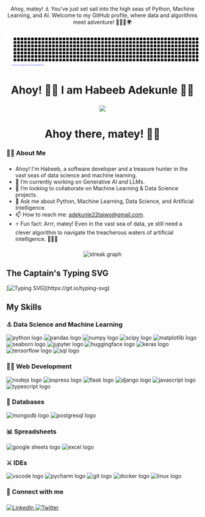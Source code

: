 <div align="center">
  <p>Ahoy, matey! ⚓ You've just set sail into the high seas of Python, Machine Learning, and AI. Welcome to my GitHub profile, where data and algorithms meet adventure! 🏴‍☠️🚀🌍</p>
</div>


![gitartwork](gitartwork.svg)

###

<div align="center">
  <h1>Ahoy! 🏴‍☠️ I am Habeeb Adekunle 🏴‍☠️</h1>
</div>

###

<div align="center">
  <img src="https://visitor-badge.laobi.icu/badge?page_id=your-username.your-username&" />
</div>

###

<h1 align="center">Ahoy there, matey! 🏴‍☠️</h1>

###

<h3 align="left">👩‍💻 About Me</h3>

###

<ul>
  <li>Ahoy! I'm Habeeb, a software developer and a treasure hunter in the vast seas of data science and machine learning.</li>
  <li>🔭 I’m currently working on Generative AI and LLMs.</li>
  <li>👯 I’m looking to collaborate on Machine Learning & Data Science projects.</li>
  <li>💬 Ask me about Python, Machine Learning, Data Science, and Artificial Intelligence.</li>
  <li>📫 How to reach me: <a href="mailto:adekunle22taiwo@gmail.com">adekunle22taiwo@gmail.com</a>.</li>
  <li>⚡ Fun fact: Arrr, matey! Even in the vast sea of data, ye still need a clever algorithm to navigate the treacherous waters of artificial intelligence. 🏴‍☠️🤖</li>
</ul>

###

<div align="center">
  <img src="https://streak-stats.demolab.com?user=your-username&locale=en&mode=daily&theme=dark&hide_border=false&border_radius=5&order=3" height="220" alt="streak graph" />
</div>

###

## The Captain's Typing SVG
[![Typing SVG](https://readme-typing-svg.herokuapp.com?color=%2336BCF7&lines=Welcome+to+my+GitHub+profile!;I+am+a+data+scientist+and+machine+learning+engineer!)](https://git.io/typing-svg)

## My Skills

### ⚓ Data Science and Machine Learning
<div align="left">
  <img src="https://cdn.jsdelivr.net/gh/devicons/devicon/icons/python/python-original.svg" height="40" alt="python logo" />
  <img src="https://cdn.jsdelivr.net/gh/devicons/devicon/icons/pandas/pandas-original.svg" height="40" alt="pandas logo" />
  <img src="https://cdn.jsdelivr.net/gh/devicons/devicon/icons/numpy/numpy-original.svg" height="40" alt="numpy logo" />
  <img src="https://cdn.jsdelivr.net/gh/devicons/devicon/icons/scipy/scipy-original.svg" height="40" alt="scipy logo" />
  <img src="https://cdn.jsdelivr.net/gh/devicons/devicon/icons/matplotlib/matplotlib-original.svg" height="40" alt="matplotlib logo" />
  <img src="https://cdn.jsdelivr.net/gh/devicons/devicon/icons/seaborn/seaborn-original.svg" height="40" alt="seaborn logo" />
  <img src="https://cdn.jsdelivr.net/gh/devicons/devicon/icons/jupyter/jupyter-original.svg" height="40" alt="jupyter logo" />
  <img src="https://cdn.jsdelivr.net/gh/devicons/devicon/icons/huggingface/huggingface-original.svg" height="40" alt="huggingface logo" />
  <img src="https://cdn.jsdelivr.net/gh/devicons/devicon/icons/keras/keras-original-wordmark.svg" height="40" alt="keras logo" />
  <img src="https://cdn.jsdelivr.net/gh/devicons/devicon/icons/tensorflow/tensorflow-original.svg" height="40" alt="tensorflow logo" />
  <img src="https://cdn.jsdelivr.net/gh/devicons/devicon/icons/sql/sql-original.svg" height="40" alt="sql logo" />
</div>

### 🏴‍☠️ Web Development
<div align="left">
  <img src="https://cdn.jsdelivr.net/gh/devicons/devicon/icons/nodejs/nodejs-original.svg" height="40" alt="nodejs logo" />
  <img src="https://cdn.jsdelivr.net/gh/devicons/devicon/icons/express/express-original.svg" height="40" alt="express logo" />
  <img src="https://cdn.jsdelivr.net/gh/devicons/devicon/icons/flask/flask-original.svg" height="40" alt="flask logo" />
  <img src="https://cdn.jsdelivr.net/gh/devicons/devicon/icons/django/django-plain.svg" height="40" alt="django logo" />
  <img src="https://cdn.jsdelivr.net/gh/devicons/devicon/icons/javascript/javascript-original.svg" height="40" alt="javascript logo" />
  <img src="https://cdn.jsdelivr.net/gh/devicons/devicon/icons/typescript/typescript-original.svg" height="40" alt="typescript logo" />
</div>

### 💾 Databases
<div align="left">
  <img src="https://cdn.jsdelivr.net/gh/devicons/devicon/icons/mongodb/mongodb-original.svg" height="40" alt="mongodb logo" />
  <img src="https://cdn.jsdelivr.net/gh/devicons/devicon/icons/postgresql/postgresql-original.svg" height="40" alt="postgresql logo" />
</div>

### 📊 Spreadsheets
<div align="left">
  <img src="https://cdn.jsdelivr.net/gh/devicons/devicon/icons/google/google-original.svg" height="40" alt="google sheets logo" />
  <img src="https://cdn.jsdelivr.net/gh/devicons/devicon/icons/excel/excel-original.svg" height="40" alt="excel logo" />
</div>

### ⚔️ IDEs
<div align="left">
  <img src="https://cdn.jsdelivr.net/gh/devicons/devicon/icons/vscode/vscode-original.svg" height="40" alt="vscode logo" />
  <img src="https://cdn.jsdelivr.net/gh/devicons/devicon/icons/pycharm/pycharm-original.svg" height="40" alt="pycharm logo" />
  <img src="https://cdn.jsdelivr.net/gh/devicons/devicon/icons/git/git-original.svg" height="40" alt="git logo" />
  <img src="https://cdn.jsdelivr.net/gh/devicons/devicon/icons/docker/docker-original.svg" height="40" alt="docker logo" />
  <img src="https://cdn.jsdelivr.net/gh/devicons/devicon/icons/linux/linux-original.svg" height="40" alt="linux logo" />
</div>

###

<h3 align="left">🔗 Connect with me</h3>

###

<div align="left">
  <a href="https://www.linkedin.com/in/habeeb-adekunle" target="_blank">
    <img src="https://img.shields.io/badge/LinkedIn-0077B5?logo=linkedin&logoColor=white&style=for-the-badge" alt="LinkedIn" />
  </a>
  <a href="https://x.com/BnaqeelH" target="_blank">
    <img src="https://img.shields.io/badge/Twitter-1DA1F2?logo=twitter&logoColor=white&style=for-the-badge" alt="Twitter" />
  </a>
</div>
